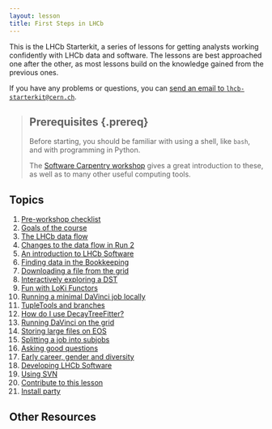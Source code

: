 ```yaml
---
layout: lesson
title: First Steps in LHCb
---
```


This is the LHCb Starterkit, a series of lessons for getting analysts working
confidently with LHCb data and software.
The lessons are best approached one after the other, as most lessons build on
the knowledge gained from the previous ones.

If you have any problems or questions, you can [send an email to
`lhcb-starterkit@cern.ch`](mailto:lhcb-starterkit@cern.ch).

> ## Prerequisites {.prereq}
>
> Before starting, you should be familiar with using a shell, like `bash`, and
> with programming in Python.
>
> The [Software Carpentry
> workshop](http://twitwi.github.io/2015-06-02-cern-lhcb/) gives a great
> introduction to these, as well as to many other useful computing tools.

## Topics

1.  [Pre-workshop checklist](prerequisites.html)
2.  [Goals of the course](introduction-to-course.html)
3.  [The LHCb data flow](dataflow.html)
4.  [Changes to the data flow in Run 2](run-2-data-flow.html)
4.  [An introduction to LHCb Software](davinci.html)
5.  [Finding data in the Bookkeeping](bookkeeping.html)
6.  [Downloading a file from the grid](files-from-grid.html)
7.  [Interactively exploring a DST](interactive-dst.html)
8.  [Fun with LoKi Functors](loki-functors.html)
9.  [Running a minimal DaVinci job locally](minimal-dv-job.html)
13. [TupleTools and branches](add-tupletools.html)
14. [How do I use DecayTreeFitter?](decay-tree-fitter.html)
10. [Running DaVinci on the grid](davinci-grid.html)
11. [Storing large files on EOS](eos-storage.html)
12. [Splitting a job into subjobs](split-jobs.html)
15. [Asking good questions](asking-questions.html)
16. [Early career, gender and diversity](ecgd.html)
17. [Developing LHCb Software](lhcb-dev.html)
18. [Using SVN](using-svn.html)
19. [Contribute to this lesson](contributing.html)
20. [Install party](install-party.html)

## Other Resources
